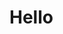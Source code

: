 
<html lang="en">
<head>
    <meta charset="UTF-8">
    <meta name="viewport" content="width=device-width, initial-scale=1.0">
    <title>Hello Page</title>
</head>
<body>
    <h1>Hello</h1>
</body>
</html>
